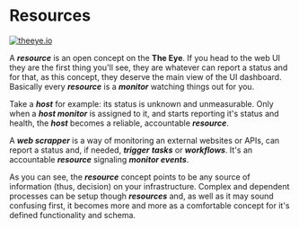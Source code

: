 # Resources

[![theeye.io](https://theeye.io/img/logo2.png)](https://theeye.io/en/index.html)

A _**resource**_ is an open concept on the **The Eye**. If you head to the web UI they are the first thing you'll see, they are whatever can report a status and for that, as this concept, they deserve the main view of the UI dashboard. Basically every _**resource**_ is a _**monitor**_ watching things out for you.

Take a _**host**_ for example: its status is unknown and unmeasurable. Only when a _**host monitor**_ is assigned to it, and starts reporting it's status and health, the _**host**_ becomes a reliable, accountable _**resource**_.

A _**web scrapper**_ is a way of monitoring an external websites or APIs, can report a status and, if needed, _**trigger**_ _**tasks**_ or _**workflows**_. It's an accountable _**resource**_ signaling _**monitor events**_.

As you can see, the _**resource**_ concept points to be any source of information \(thus, decision\) on your infrastructure. Complex and dependent processes can be setup though _**resources**_ and, as well as it may sound confusing first, it becomes more and more as a comfortable concept for it's defined functionality and schema.

